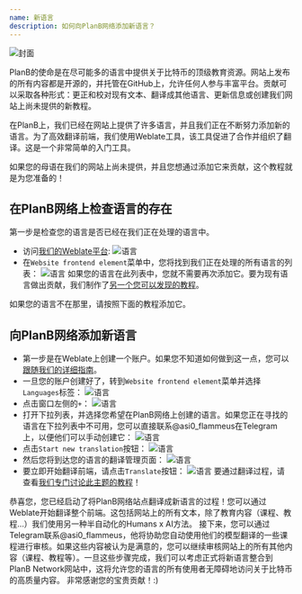 ```yaml
---
name: 新语言
description: 如何向PlanB网络添加新语言？
---
```

![封面](assets/cover.webp)

PlanB的使命是在尽可能多的语言中提供关于比特币的顶级教育资源。网站上发布的所有内容都是开源的，并托管在GitHub上，允许任何人参与丰富平台。贡献可以采取各种形式：更正和校对现有文本、翻译成其他语言、更新信息或创建我们网站上尚未提供的新教程。

在PlanB上，我们已经在网站上提供了许多语言，并且我们正在不断努力添加新的语言。为了高效翻译前端，我们使用Weblate工具，该工具促进了合作并组织了翻译。这是一个非常简单的入门工具。

如果您的母语在我们的网站上尚未提供，并且您想通过添加它来贡献，这个教程就是为您准备的！

## 在PlanB网络上检查语言的存在

第一步是检查您的语言是否已经在我们正在处理的语言中。

- 访问[我们的Weblate平台](https://weblate.planb.network/projects/planb-network-website/):
![语言](assets/01.webp)
- 在`Website frontend element`菜单中，您将找到我们正在处理的所有语言的列表：
![语言](assets/02.webp)
如果您的语言在此列表中，您就不需要再次添加它。要为现有语言做出贡献，我们制作了[另一个您可以发现的教程](https://planb.network/tutorials/others/contribution/translate-front-weblate-8213b931-650f-4efd-8f4e-9a8ae5ce6295)。

如果您的语言不在那里，请按照下面的教程添加它。

## 向PlanB网络添加新语言

- 第一步是在Weblate上创建一个账户。如果您不知道如何做到这一点，您可以[跟随我们的详细指南](https://planb.network/tutorials/others/contribution/translate-front-weblate-8213b931-650f-4efd-8f4e-9a8ae5ce6295)。
- 一旦您的账户创建好了，转到`Website frontend element`菜单并选择`Languages`标签：
![语言](assets/03.webp)
- 点击窗口左侧的`+`：
![语言](assets/04.webp)
- 打开下拉列表，并选择您希望在PlanB网络上创建的语言。如果您正在寻找的语言在下拉列表中不可用，您可以直接联系@asi0_flammeus在Telegram上，以便他们可以手动创建它：
![语言](assets/05.webp)
- 点击`Start new translation`按钮：
![语言](assets/06.webp)
- 然后您将到达您的语言的翻译管理页面：
![语言](assets/07.webp)
- 要立即开始翻译前端，请点击`Translate`按钮： ![语言](assets/08.webp)
要通过翻译过程，请查看[我们专门讨论此主题的教程](https://planb.network/tutorials/others/contribution/translate-front-weblate-8213b931-650f-4efd-8f4e-9a8ae5ce6295)！

恭喜您，您已经启动了将PlanB网络站点翻译成新语言的过程！您可以通过Weblate开始翻译整个前端。这包括网站上的所有文本，除了教育内容（课程、教程...）我们使用另一种半自动化的Humans x AI方法。
接下来，您可以通过Telegram联系@asi0_flammeus，他将协助您自动使用他们的模型翻译的一些课程进行审核。如果这些内容被认为是满意的，您可以继续审核网站上的所有其他内容（课程、教程等）。一旦这些步骤完成，我们可以考虑正式将新语言整合到PlanB Network网站中，这将允许您的语言的所有使用者无障碍地访问关于比特币的高质量内容。
非常感谢您的宝贵贡献！:)